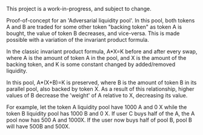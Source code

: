 This project is a work-in-progress, and subject to change.

Proof-of-concept for an 'Adversarial liquidity pool'. In this pool, both tokens A and B are traded for some other token "backing token" as token A is bought, the value of token B decreases, and vice-versa. This is made possible with a variation of the invariant product formula. 

In the classic invariant product formula, A\*X=K before and after every swap, where A is the amount of token A in the pool, and X is the amount of the backing token, and K is some constant changed by added/removed liquidity. 

In this pool, A\*(X+B)=K is preserved, where B is the amount of token B in its parallel pool, also backed by token X. As a result of this relationship, higher values of B decrease the 'weight' of A relative to X, decreasing its value.

For example, let the token A liquidity pool have 1000 A and 0 X while the token B liquidity pool has 1000 B and 0 X. If user C buys half of the A, the A pool now has 500 A and 1000X. If the user now buys half of pool B, pool B will have 500B and 500X. 